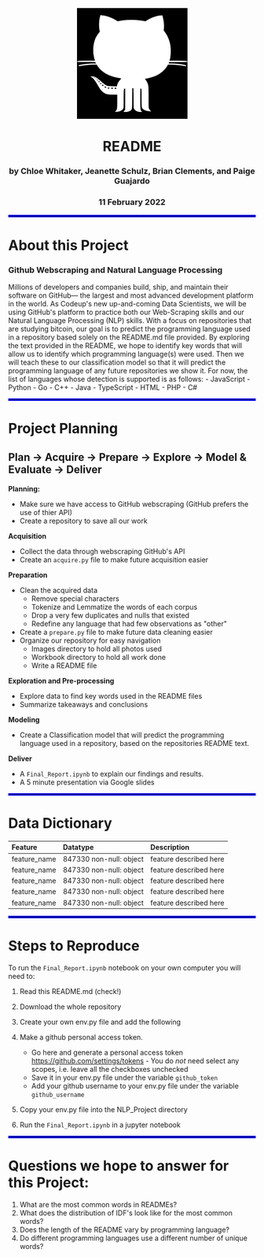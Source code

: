 <div align="center">

<img src="Images/github_logo.png" alt="Codeup Logo" title="Codeup Logo" width="225" height="225" align="center"/>      

# README

### by Chloe Whitaker, Jeanette Schulz, Brian Clements, and Paige Guajardo 
### 11 February 2022


</div align="center">
    
<hr style="border:2px solid blue"> </hr>

# About this Project
### Github Webscraping and Natural Language Processing
Millions of developers and companies build, ship, and maintain their software on GitHub— the largest and most advanced development platform in the world. As Codeup's new up-and-coming Data Scientists, we will be using GitHub's platform to practice both our Web-Scraping skills and our Natural Language Processing (NLP) skills. With a focus on repositories that are studying bitcoin, our goal is to predict the programming language used in a repository based solely on the README.md file provided. By exploring the text provided in the README, we hope to identify key words that will allow us to identify which programming language(s) were used. Then we will teach these to our classification model so that it will predict the programming language of any future repositories we show it. For now, the list of languages whose detection is supported is as follows:
    - JavaScript
    - Python
    - Go
    - C++
    - Java
    - TypeScript
    - HTML
    - PHP
    - C#


<hr style="border:2px solid blue"> </hr>

# Project Planning
## Plan -> Acquire -> Prepare -> Explore -> Model & Evaluate -> Deliver

<b>Planning:</b>  
- Make sure we have access to GitHub webscraping (GitHub prefers the use of thier API)
- Create a repository to save all our work

<b>Acquisition </b>  
- Collect the data through webscraping GitHub's API 
- Create an `acquire.py` file to make future acquisition easier

<b>Preparation</b>  
- Clean the acquired data
  - Remove special characters
  - Tokenize and Lemmatize the words of each corpus
  - Drop a very few duplicates and nulls that existed
  - Redefine any language that had few observations as "other"
- Create a `prepare.py` file to make future data cleaning easier
- Organize our repository for easy navigation
  - Images directory to hold all photos used
  - Workbook directory to hold all work done
  - Write a README file

<b>Exploration and Pre-processing</b>  
- Explore data to find key words used in the README files 
- Summarize takeaways and conclusions

<b>Modeling</b>  
- Create a Classification model that will predict the programming language used in a repository, based on the repositories README text.

<b>Deliver</b>  
- A `Final_Report.ipynb` to explain our findings and results.
- A 5 minute presentation via Google slides 

<hr style="border:2px solid blue"> </hr>

# Data Dictionary

| Feature                    | Datatype               | Description                                                           |
|:---------------------------|:-----------------------|:----------------------------------------------------------------------|
| feature_name                       | 847330 non-null: object  | feature described here             |
| feature_name                       | 847330 non-null: object  | feature described here             |
| feature_name                       | 847330 non-null: object  | feature described here             |
| feature_name                       | 847330 non-null: object  | feature described here             |
| feature_name                       | 847330 non-null: object  | feature described here             |

<hr style="border:2px solid blue"> </hr>

# Steps to Reproduce

To run the `Final_Report.ipynb` notebook on your own computer you will need to:

 1. Read this README.md (check!)
 2. Download the whole repository 
 3. Create your own env.py file and add the following
 4. Make a github personal access token.
    - Go here and generate a personal access token https://github.com/settings/tokens 
          - You do _not_ need select any scopes, i.e. leave all the checkboxes unchecked
    - Save it in your env.py file under the variable `github_token`
    - Add your github username to your env.py file under the variable `github_username`

 5. Copy your env.py file into the NLP_Project directory 
 8. Run the `Final_Report.ipynb` in a jupyter notebook

<hr style="border:2px solid blue"> </hr>


# Questions we hope to answer for this Project:

1. What are the most common words in READMEs?
2. What does the distribution of IDF's look like for the most common words?
3. Does the length of the README vary by programming language?
4. Do different programming languages use a different number of unique words?
